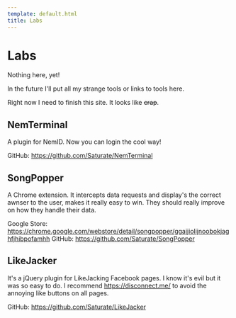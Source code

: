 ```yaml
---
template: default.html
title: Labs
---
```


# Labs

<p>Nothing here, yet!</p>

<p>In the future I'll put all my strange tools or links to tools here.</p>

Right now I need to finish this site. It looks like ~~crap~~.

## NemTerminal
A plugin for NemID. Now you can login the cool way!

GitHub: https://github.com/Saturate/NemTerminal

## SongPopper
A Chrome extension. It intercepts data requests and display's the correct awnser to the user, makes it really easy to win.
They should really improve on how they handle their data.

Google Store: https://chrome.google.com/webstore/detail/songpopper/ggajjiolijnoobokjaghfjhibpofamhh
GitHub: https://github.com/Saturate/SongPopper

## LikeJacker
It's a jQuery plugin for LikeJacking Facebook pages.
I know it's evil but it was so easy to do.
I recommend https://disconnect.me/ to avoid the annoying like buttons on all pages.

GitHub: https://github.com/Saturate/LikeJacker
